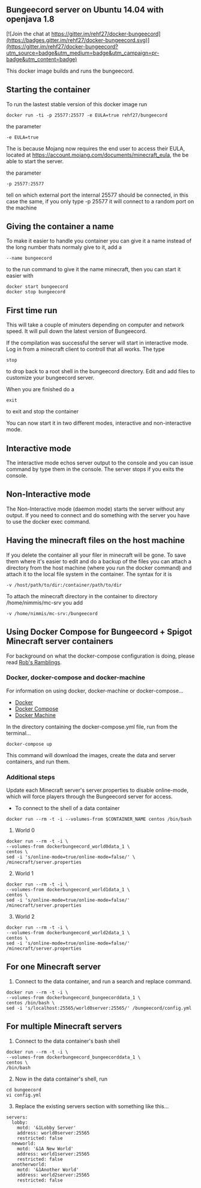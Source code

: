 ## Bungeecord server on Ubuntu 14.04 with openjava 1.8

[![Join the chat at https://gitter.im/rehf27/docker-bungeecord](https://badges.gitter.im/rehf27/docker-bungeecord.svg)](https://gitter.im/rehf27/docker-bungeecord?utm_source=badge&utm_medium=badge&utm_campaign=pr-badge&utm_content=badge)

This docker image builds and runs the bungeecord.

## Starting the container

To run the lastest stable version of this docker image run

	docker run -ti -p 25577:25577 -e EULA=true rehf27/bungeecord

the parameter

	-e EULA=true

The is because Mojang now requires the end user to access their EULA, located at
https://account.mojang.com/documents/minecraft_eula, the be able to start the server.

the parameter

	-p 25577:25577

tell on which external port the internal 25577 should be connected, in this case the same, if
you only type -p 25577 it will connect to a random port on the machine

## Giving the container a name

To make it easier to handle you container you can give it a name instead of the long
number thats normaly give to it, add a

	--name bungeecord

to the run command to give it the name minecraft, then you can start it easier with

	docker start bungeecord
	docker stop bungeecord

## First time run

This will take a couple of minuters depending on computer and network speed. It will pull down
the latest version of Bungeecord.

If the compilation was successful the server will start in interactive mode. Log in from a minecraft
client to controll that all works. The type

	stop

to drop back to a root shell in the bungeecord directory. Edit and add files to customize your
bungeecord server.

When you are finished do a

	exit

to exit and stop the container

You can now start it in two different modes, interactive and non-interactive mode.

## Interactive mode

The interactive mode echos server output to the console and you can issue command by type
them in the console. The server stops if you exits the console.

## Non-Interactive mode

The Non-Interactive mode (daemon mode) starts the server without any output. If you need
to connect and do something with the server you have to use the docker exec command.

## Having the minecraft files on the host machine

If you delete the container all your filer in minecraft will be gone. To save them where it's
easier to edit and do a backup of the files you can attach a directory from the host machine
(where you run the docker command) and attach it to the local file system in the container.
The syntax for it is

	-v /host/path/to/dir:/container/path/to/dir

To attach the minecraft directory in the container to directory /home/nimmis/mc-srv you add

	-v /home/nimmis/mc-srv:/bungeecord


## Using Docker Compose for Bungeecord + Spigot Minecraft server containers

For background on what the docker-compose configuration is doing, please read [Rob's Ramblings](http://blog.irrelevant.com/2015/03/minecraft-spigot-bungeecord-and-docker.html).

### Docker, docker-compose and docker-machine

For information on using docker, docker-machine or docker-compose...

- [Docker](https://docs.docker.com/engine/understanding-docker/)
- [Docker Compose](https://docs.docker.com/compose/overview/)
- [Docker Machine](https://docs.docker.com/machine/overview/)

In the directory containing the docker-compose.yml file, run from the terminal...

```
docker-compose up
```

This command will download the images, create the data and server containers, and run them.

### Additional steps

Update each Minecraft server's server.properties to disable online-mode, which will force players through the Bungeecord server for access.

- To connect to the shell of a data container

```
docker run --rm -t -i --volumes-from $CONTAINER_NAME centos /bin/bash
```

1. World 0

```
docker run --rm -t -i \
--volumes-from dockerbungeecord_world0data_1 \
centos \
sed -i 's/online-mode=true/online-mode=false/' \ /minecraft/server.properties
```
2. World 1

```
docker run --rm -t -i \
--volumes-from dockerbungeecord_world1data_1 \
centos \
sed -i 's/online-mode=true/online-mode=false/' /minecraft/server.properties
```

3. World 2
```
docker run --rm -t -i \
--volumes-from dockerbungeecord_world2data_1 \
centos \
sed -i 's/online-mode=true/online-mode=false/' /minecraft/server.properties
```

## For one Minecraft server

1. Connect to the data container, and run a search and replace command.
```
docker run --rm -t -i \
--volumes-from dockerbungeecord_bungeecorddata_1 \
centos /bin/bash \
sed -i 's/localhost:25565/world0server:25565/' /bungeecord/config.yml
```

## For multiple Minecraft servers
1. Connect to the data container's bash shell
```
docker run --rm -t -i \
--volumes-from dockerbungeecord_bungeecorddata_1 \
centos \
/bin/bash
```

2. Now in the data container's shell, run
```
cd bungeecord
vi config.yml
```

3. Replace the existing servers section with something like this...
```
servers:
  lobby:
    motd: '&1Lobby Server'
    address: world0server:25565
    restricted: false
  newworld:
    motd: '&1A New World'
    address: world1server:25565
    restricted: false
  anotherworld:
    motd: '&1Another World'
    address: world2server:25565
    restricted: false
```
